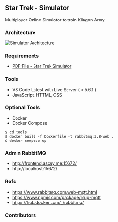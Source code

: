 ## Star Trek - Simulator

Multiplayer Online Simulator to train Klingon Army

### Architecture 

![Simulator Architecture](./architecture.png)

### Requirements

- [PDF:File - Star Trek Simulator](./StarTrek-Simulator.pdf)

### Tools

- VS Code Latest with Live Server ( > 5.6.1 )
- JavaScript, HTTML, CSS

### Optional Tools

- Docker
- Docker Compose

```
$ cd tools
$ docker build -f Dockerfile -t rabbitmq:3.8-web .
$ docker-compose up
```

### Admin RabbitMQ

- http://frontend.ascuy.me:15672/
- http://localhost:15672/

### Refs

- https://www.rabbitmq.com/web-mqtt.html
- https://www.npmjs.com/package/rsup-mqtt
- https://hub.docker.com/_/rabbitmq/


### Contributors
